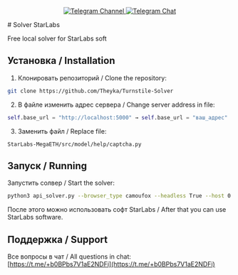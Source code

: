 <div align="center">

  <p align="center">
    <a href="https://t.me/cry_batya">
      <img src="https://img.shields.io/badge/Telegram-Channel-blue?style=for-the-badge&logo=telegram" alt="Telegram Channel">
    </a>
    <a href="https://t.me/+b0BPbs7V1aE2NDFi">
      <img src="https://img.shields.io/badge/Telegram-Chat-blue?style=for-the-badge&logo=telegram" alt="Telegram Chat">
    </a>
  </p>
</div>
# Solver StarLabs

Free local solver for StarLabs soft

## Установка / Installation
1. Клонировать репозиторий / Clone the repository:
```bash
git clone https://github.com/Theyka/Turnstile-Solver
```

2. В файле изменить адрес сервера / Change server address in file:
```python
self.base_url = "http://localhost:5000" → self.base_url = "ваш_адрес"
```

3. Заменить файл / Replace file:
```
StarLabs-MegaETH/src/model/help/captcha.py
```

## Запуск / Running
Запустить солвер / Start the solver:
```bash
python3 api_solver.py --browser_type camoufox --headless True --host 0.0.0.0 --thread 2
```

После этого можно использовать софт StarLabs / After that you can use StarLabs software.

## Поддержка / Support
Все вопросы в чат / All questions in chat:
[https://t.me/+b0BPbs7V1aE2NDFi](https://t.me/+b0BPbs7V1aE2NDFi)


